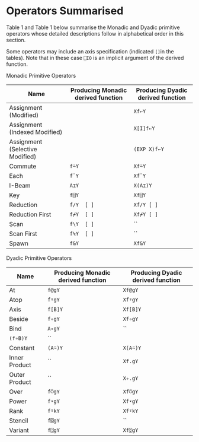 # Operators Summarised

Table 1 and Table 1 below summarise the Monadic and Dyadic primitive operators whose detailed descriptions  follow in alphabetical order in this section.

Some operators may include an axis specification (indicated `[]`in the tables). Note that in these case `⎕IO` is an implicit argument of the derived function.

Monadic Primitive Operators

| Name | Producing Monadic derived function | Producing Dyadic derived function |
| --- | --- | ---  |
| Assignment (Modified) |  | `Xf←Y` |
| Assignment (Indexed Modified) |  | `X[I]f←Y` |
| Assignment (Selective Modified) |  | `(EXP X)f←Y` |
| Commute | `f⍨Y` | `Xf⍨Y` |
| Each | `f¨Y` | `Xf¨Y` |
| I-Beam | `A⌶Y` | `X(A⌶)Y` |
| Key | `f⌸Y` | `Xf⌸Y` |
| Reduction | `f/Y  [ ]` | `Xf/Y [ ]` |
| Reduction First | `f⌿Y  [ ]` | `Xf⌿Y [ ]` |
| Scan | `f\Y  [ ]` | `` |
| Scan First | `f⍀Y  [ ]` | `` |
| Spawn | `f&Y` | `Xf&Y` |

Dyadic Primitive Operators

| Name | Producing Monadic derived function | Producing Dyadic derived function |
| --- | --- | ---  |
| At | `f@gY` | `Xf@gY` |
| Atop | `f⍤gY` | `Xf⍤gY` |
| Axis | `f[B]Y` | `Xf[B]Y` |
| Beside | `f∘gY` | `Xf∘gY` |
| Bind | `A∘gY` | `` |
| `(f∘B)Y` | `` |
| Constant | `(A⍨)Y` | `X(A⍨)Y` |
| Inner Product | `` | `Xf.gY` |
| Outer Product | `` | `X∘.gY` |
| Over | `f⍥gY` | `Xf⍥gY` |
| Power | `f⍣gY` | `Xf⍣gY` |
| Rank | `f⍤kY` | `Xf⍤kY` |
| Stencil | `f⌺gY` | `` |
| Variant | `f⍠gY` | `Xf⍠gY` |
